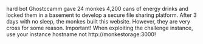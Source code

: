 hard bot
Ghostccamm gave 24 monkes 4,200 cans of energy drinks and locked them in a basement to develop a secure file sharing platform.
After 3 days with no sleep, the monkes built this website. However, they are very cross for some reason.
Important! When exploiting the challenge instance, use your instance hostname not http://monkestorage:3000!
